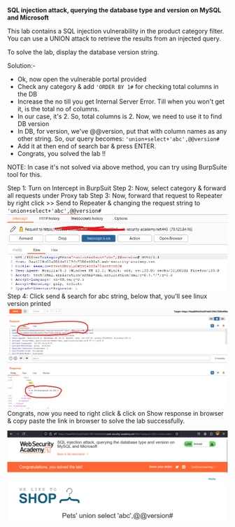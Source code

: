 **SQL injection attack, querying the database type and version on MySQL and Microsoft**

This lab contains a SQL injection vulnerability in the product category filter. You can use a UNION attack to retrieve the results from an injected query.

To solve the lab, display the database version string. 

Solution:-

* Ok, now open the vulnerable portal provided
* Check any category & add ```'ORDER BY 1#``` for checking total columns in the DB
* Increase the no till you get Internal Server Error. Till when you won't get it, is the total no of columns.
* In our case, it's 2. So, total columns is 2. Now, we need to use it to find DB version  
* In DB, for version, we've @@version, put that with column names as any other string. So, our query becomes: ```'union+select+'abc',@@version#```
* Add it at then end of search bar & press ENTER.
* Congrats, you solved the lab !!

NOTE: In case it's not solved via above method, you can try using BurpSuite tool for this.

Step 1: Turn on Intercept in BurpSuit
Step 2: Now, select category & forward all requests under Proxy tab
Step 3: Now, forward that request to Repeater by right click >> Send to Repeater & changing the request string to ```'union+select+'abc',@@version#```
![img_4.png](img_4.png)
Step 4: Click send & search for abc string, below that, you'll see linux version printed
![img_5.png](img_5.png)
Congrats, now you need to right click & click on Show response in browser & copy paste the link in browser to solve the lab successfully.  

![img_6.png](img_6.png)
